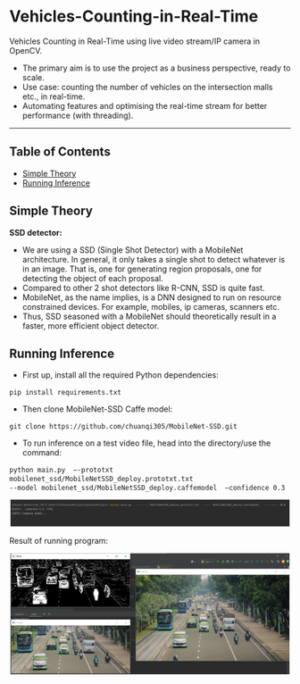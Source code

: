 # Vehicles-Counting-in-Real-Time

Vehicles Counting in Real-Time using live video stream/IP camera in OpenCV.
- The primary aim is to use the project as a business perspective, ready to scale.
- Use case: counting the number of vehicles on the intersection malls etc., in real-time.
- Automating features and optimising the real-time stream for better performance (with threading).

--- 

## Table of Contents
* [Simple Theory](#simple-theory)
* [Running Inference](#running-inference)

## Simple Theory
**SSD detector:**
- We are using a SSD (Single Shot Detector) with a MobileNet architecture. In general, it only takes a single shot to detect whatever is in an image. That is, one for generating region proposals, one for detecting the object of each proposal. 
- Compared to other 2 shot detectors like R-CNN, SSD is quite fast.
- MobileNet, as the name implies, is a DNN designed to run on resource constrained devices. For example, mobiles, ip cameras, scanners etc.
- Thus, SSD seasoned with a MobileNet should theoretically result in a faster, more efficient object detector.

## Running Inference
- First up, install all the required Python dependencies:
```
pip install requirements.txt
```
- Then clone MobileNet-SSD Caffe model:
```
git clone https://github.com/chuanqi305/MobileNet-SSD.git
```
- To run inference on a test video file, head into the directory/use the command: 
```
python main.py  –-prototxt mobilenet_ssd/MobileNetSSD_deploy.prototxt.txt 
--model mobilenet_ssd/MobileNetSSD_deploy.caffemodel  –confidence 0.3
```
<div align="center">
    <img src="images/console_running.png" width="500">
</div>

Result of running program:
<div align="center">
    <img src="images/result.png" width="500">
</div>